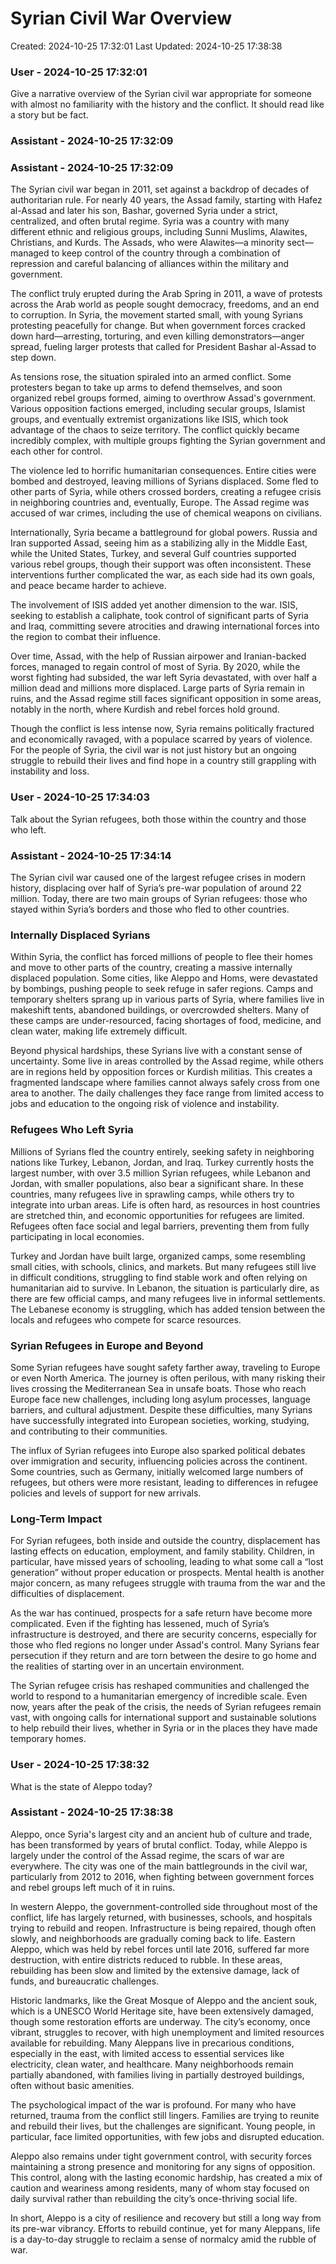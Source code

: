 # Syrian Civil War Overview

Created: 2024-10-25 17:32:01
Last Updated: 2024-10-25 17:38:38

### User - 2024-10-25 17:32:01

Give a narrative overview of the Syrian civil war appropriate for someone with almost no familiarity with the history and the conflict. It should read like a story but be fact. 

### Assistant - 2024-10-25 17:32:09



### Assistant - 2024-10-25 17:32:09

The Syrian civil war began in 2011, set against a backdrop of decades of authoritarian rule. For nearly 40 years, the Assad family, starting with Hafez al-Assad and later his son, Bashar, governed Syria under a strict, centralized, and often brutal regime. Syria was a country with many different ethnic and religious groups, including Sunni Muslims, Alawites, Christians, and Kurds. The Assads, who were Alawites—a minority sect—managed to keep control of the country through a combination of repression and careful balancing of alliances within the military and government.

The conflict truly erupted during the Arab Spring in 2011, a wave of protests across the Arab world as people sought democracy, freedoms, and an end to corruption. In Syria, the movement started small, with young Syrians protesting peacefully for change. But when government forces cracked down hard—arresting, torturing, and even killing demonstrators—anger spread, fueling larger protests that called for President Bashar al-Assad to step down.

As tensions rose, the situation spiraled into an armed conflict. Some protesters began to take up arms to defend themselves, and soon organized rebel groups formed, aiming to overthrow Assad's government. Various opposition factions emerged, including secular groups, Islamist groups, and eventually extremist organizations like ISIS, which took advantage of the chaos to seize territory. The conflict quickly became incredibly complex, with multiple groups fighting the Syrian government and each other for control.

The violence led to horrific humanitarian consequences. Entire cities were bombed and destroyed, leaving millions of Syrians displaced. Some fled to other parts of Syria, while others crossed borders, creating a refugee crisis in neighboring countries and, eventually, Europe. The Assad regime was accused of war crimes, including the use of chemical weapons on civilians.

Internationally, Syria became a battleground for global powers. Russia and Iran supported Assad, seeing him as a stabilizing ally in the Middle East, while the United States, Turkey, and several Gulf countries supported various rebel groups, though their support was often inconsistent. These interventions further complicated the war, as each side had its own goals, and peace became harder to achieve.

The involvement of ISIS added yet another dimension to the war. ISIS, seeking to establish a caliphate, took control of significant parts of Syria and Iraq, committing severe atrocities and drawing international forces into the region to combat their influence.

Over time, Assad, with the help of Russian airpower and Iranian-backed forces, managed to regain control of most of Syria. By 2020, while the worst fighting had subsided, the war left Syria devastated, with over half a million dead and millions more displaced. Large parts of Syria remain in ruins, and the Assad regime still faces significant opposition in some areas, notably in the north, where Kurdish and rebel forces hold ground.

Though the conflict is less intense now, Syria remains politically fractured and economically ravaged, with a populace scarred by years of violence. For the people of Syria, the civil war is not just history but an ongoing struggle to rebuild their lives and find hope in a country still grappling with instability and loss.

### User - 2024-10-25 17:34:03

Talk about the Syrian refugees, both those within the country and those who left. 

### Assistant - 2024-10-25 17:34:14

The Syrian civil war caused one of the largest refugee crises in modern history, displacing over half of Syria’s pre-war population of around 22 million. Today, there are two main groups of Syrian refugees: those who stayed within Syria’s borders and those who fled to other countries.

### Internally Displaced Syrians
Within Syria, the conflict has forced millions of people to flee their homes and move to other parts of the country, creating a massive internally displaced population. Some cities, like Aleppo and Homs, were devastated by bombings, pushing people to seek refuge in safer regions. Camps and temporary shelters sprang up in various parts of Syria, where families live in makeshift tents, abandoned buildings, or overcrowded shelters. Many of these camps are under-resourced, facing shortages of food, medicine, and clean water, making life extremely difficult.

Beyond physical hardships, these Syrians live with a constant sense of uncertainty. Some live in areas controlled by the Assad regime, while others are in regions held by opposition forces or Kurdish militias. This creates a fragmented landscape where families cannot always safely cross from one area to another. The daily challenges they face range from limited access to jobs and education to the ongoing risk of violence and instability.

### Refugees Who Left Syria
Millions of Syrians fled the country entirely, seeking safety in neighboring nations like Turkey, Lebanon, Jordan, and Iraq. Turkey currently hosts the largest number, with over 3.5 million Syrian refugees, while Lebanon and Jordan, with smaller populations, also bear a significant share. In these countries, many refugees live in sprawling camps, while others try to integrate into urban areas. Life is often hard, as resources in host countries are stretched thin, and economic opportunities for refugees are limited. Refugees often face social and legal barriers, preventing them from fully participating in local economies.

Turkey and Jordan have built large, organized camps, some resembling small cities, with schools, clinics, and markets. But many refugees still live in difficult conditions, struggling to find stable work and often relying on humanitarian aid to survive. In Lebanon, the situation is particularly dire, as there are few official camps, and many refugees live in informal settlements. The Lebanese economy is struggling, which has added tension between the locals and refugees who compete for scarce resources.

### Syrian Refugees in Europe and Beyond
Some Syrian refugees have sought safety farther away, traveling to Europe or even North America. The journey is often perilous, with many risking their lives crossing the Mediterranean Sea in unsafe boats. Those who reach Europe face new challenges, including long asylum processes, language barriers, and cultural adjustment. Despite these difficulties, many Syrians have successfully integrated into European societies, working, studying, and contributing to their communities.

The influx of Syrian refugees into Europe also sparked political debates over immigration and security, influencing policies across the continent. Some countries, such as Germany, initially welcomed large numbers of refugees, but others were more resistant, leading to differences in refugee policies and levels of support for new arrivals.

### Long-Term Impact
For Syrian refugees, both inside and outside the country, displacement has lasting effects on education, employment, and family stability. Children, in particular, have missed years of schooling, leading to what some call a “lost generation” without proper education or prospects. Mental health is another major concern, as many refugees struggle with trauma from the war and the difficulties of displacement.

As the war has continued, prospects for a safe return have become more complicated. Even if the fighting has lessened, much of Syria’s infrastructure is destroyed, and there are security concerns, especially for those who fled regions no longer under Assad's control. Many Syrians fear persecution if they return and are torn between the desire to go home and the realities of starting over in an uncertain environment.

The Syrian refugee crisis has reshaped communities and challenged the world to respond to a humanitarian emergency of incredible scale. Even now, years after the peak of the crisis, the needs of Syrian refugees remain vast, with ongoing calls for international support and sustainable solutions to help rebuild their lives, whether in Syria or in the places they have made temporary homes.

### User - 2024-10-25 17:38:32

What is the state of Aleppo today?

### Assistant - 2024-10-25 17:38:38

Aleppo, once Syria's largest city and an ancient hub of culture and trade, has been transformed by years of brutal conflict. Today, while Aleppo is largely under the control of the Assad regime, the scars of war are everywhere. The city was one of the main battlegrounds in the civil war, particularly from 2012 to 2016, when fighting between government forces and rebel groups left much of it in ruins.

In western Aleppo, the government-controlled side throughout most of the conflict, life has largely returned, with businesses, schools, and hospitals trying to rebuild and reopen. Infrastructure is being repaired, though often slowly, and neighborhoods are gradually coming back to life. Eastern Aleppo, which was held by rebel forces until late 2016, suffered far more destruction, with entire districts reduced to rubble. In these areas, rebuilding has been slow and limited by the extensive damage, lack of funds, and bureaucratic challenges.

Historic landmarks, like the Great Mosque of Aleppo and the ancient souk, which is a UNESCO World Heritage site, have been extensively damaged, though some restoration efforts are underway. The city’s economy, once vibrant, struggles to recover, with high unemployment and limited resources available for rebuilding. Many Aleppans live in precarious conditions, especially in the east, with limited access to essential services like electricity, clean water, and healthcare. Many neighborhoods remain partially abandoned, with families living in partially destroyed buildings, often without basic amenities.

The psychological impact of the war is profound. For many who have returned, trauma from the conflict still lingers. Families are trying to reunite and rebuild their lives, but the challenges are significant. Young people, in particular, face limited opportunities, with few jobs and disrupted education. 

Aleppo also remains under tight government control, with security forces maintaining a strong presence and monitoring for any signs of opposition. This control, along with the lasting economic hardship, has created a mix of caution and weariness among residents, many of whom stay focused on daily survival rather than rebuilding the city’s once-thriving social life.

In short, Aleppo is a city of resilience and recovery but still a long way from its pre-war vibrancy. Efforts to rebuild continue, yet for many Aleppans, life is a day-to-day struggle to reclaim a sense of normalcy amid the rubble of war.

